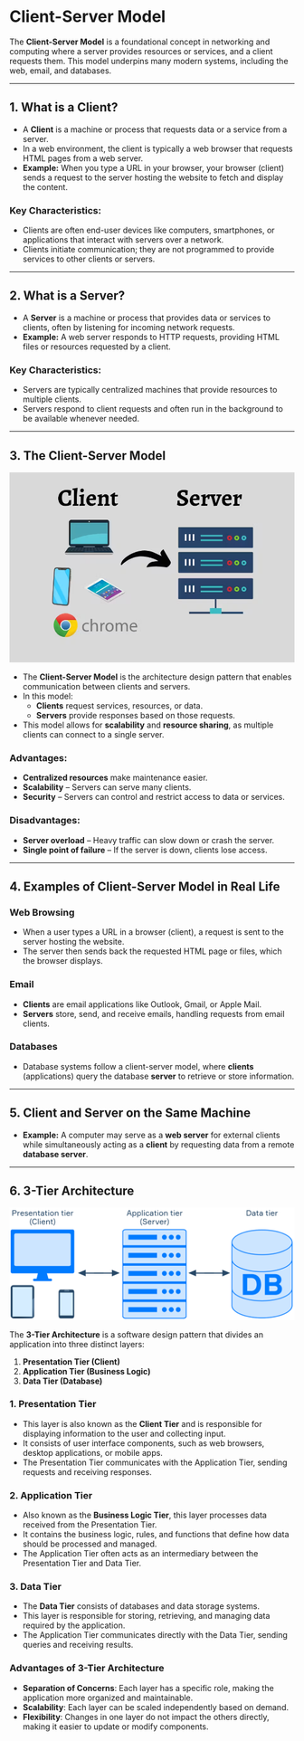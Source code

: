 
# Client-Server Model

The **Client-Server Model** is a foundational concept in networking and computing where a server provides resources or services, and a client requests them. This model underpins many modern systems, including the web, email, and databases.

---

## 1. What is a Client?


- A **Client** is a machine or process that requests data or a service from a server.
- In a web environment, the client is typically a web browser that requests HTML pages from a web server.
- **Example:** When you type a URL in your browser, your browser (client) sends a request to the server hosting the website to fetch and display the content.

### Key Characteristics:
- Clients are often end-user devices like computers, smartphones, or applications that interact with servers over a network.
- Clients initiate communication; they are not programmed to provide services to other clients or servers.

---

## 2. What is a Server?

- A **Server** is a machine or process that provides data or services to clients, often by listening for incoming network requests.
- **Example:** A web server responds to HTTP requests, providing HTML files or resources requested by a client.

### Key Characteristics:
- Servers are typically centralized machines that provide resources to multiple clients.
- Servers respond to client requests and often run in the background to be available whenever needed.

---

## 3. The Client-Server Model

![Client Server](./images/client_server.png)

- The **Client-Server Model** is the architecture design pattern that enables communication between clients and servers.
- In this model:
  - **Clients** request services, resources, or data.
  - **Servers** provide responses based on those requests.
- This model allows for **scalability** and **resource sharing**, as multiple clients can connect to a single server.

### Advantages:
- **Centralized resources** make maintenance easier.
- **Scalability** – Servers can serve many clients.
- **Security** – Servers can control and restrict access to data or services.

### Disadvantages:
- **Server overload** – Heavy traffic can slow down or crash the server.
- **Single point of failure** – If the server is down, clients lose access.

---

## 4. Examples of Client-Server Model in Real Life

### Web Browsing
- When a user types a URL in a browser (client), a request is sent to the server hosting the website.
- The server then sends back the requested HTML page or files, which the browser displays.

### Email
- **Clients** are email applications like Outlook, Gmail, or Apple Mail.
- **Servers** store, send, and receive emails, handling requests from email clients.

### Databases
- Database systems follow a client-server model, where **clients** (applications) query the database **server** to retrieve or store information.

---

## 5. Client and Server on the Same Machine

- **Example:** A computer may serve as a **web server** for external clients while simultaneously acting as a **client** by requesting data from a remote **database server**.

---

## 6. 3-Tier Architecture

![3 Tier](./images/3tier.png)

The **3-Tier Architecture** is a software design pattern that divides an application into three distinct layers:
1. **Presentation Tier (Client)**
2. **Application Tier (Business Logic)**
3. **Data Tier (Database)**

### 1. Presentation Tier
- This layer is also known as the **Client Tier** and is responsible for displaying information to the user and collecting input.
- It consists of user interface components, such as web browsers, desktop applications, or mobile apps.
- The Presentation Tier communicates with the Application Tier, sending requests and receiving responses.

### 2. Application Tier
- Also known as the **Business Logic Tier**, this layer processes data received from the Presentation Tier.
- It contains the business logic, rules, and functions that define how data should be processed and managed.
- The Application Tier often acts as an intermediary between the Presentation Tier and Data Tier.

### 3. Data Tier
- The **Data Tier** consists of databases and data storage systems.
- This layer is responsible for storing, retrieving, and managing data required by the application.
- The Application Tier communicates directly with the Data Tier, sending queries and receiving results.

### Advantages of 3-Tier Architecture
- **Separation of Concerns**: Each layer has a specific role, making the application more organized and maintainable.
- **Scalability**: Each layer can be scaled independently based on demand.
- **Flexibility**: Changes in one layer do not impact the others directly, making it easier to update or modify components.


